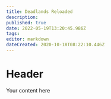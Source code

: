 ```yaml
---
title: Deadlands Reloaded
description: 
published: true
date: 2022-05-19T13:20:45.986Z
tags: 
editor: markdown
dateCreated: 2020-10-18T08:22:10.446Z
---
```


# Header
Your content here